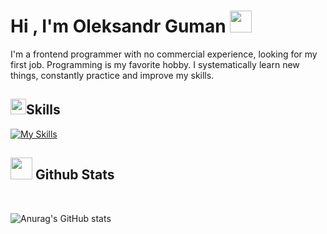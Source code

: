 
<h1><b>Hi , I'm Oleksandr Guman </b><img src="https://media.giphy.com/media/hvRJCLFzcasrR4ia7z/giphy.gif" width="35"></h1>

I'm a  frontend programmer with no commercial experience, looking for my first job. Programming is my favorite hobby. I systematically learn new things, constantly practice and improve my skills.

## <img src="https://media2.giphy.com/media/QssGEmpkyEOhBCb7e1/giphy.gif?cid=ecf05e47a0n3gi1bfqntqmob8g9aid1oyj2wr3ds3mg700bl&rid=giphy.gif" width ="25"><b> ​ Skills</b>

[![My Skills](https://skillicons.dev/icons?i=html,css,js,typescript,vue,nuxt,react,redux,jquery,nodejs,express,sass,bootstrap,pug,figma,photoshop,vite,webpack,gulp,git,vscode)](https://skillicons.dev)



## <img src="https://media.giphy.com/media/iY8CRBdQXODJSCERIr/giphy.gif" width="35"><b> Github Stats </b>
<br>
  
![Anurag's GitHub stats](https://github-readme-stats.vercel.app/api?username=oguman&show_icons=true&theme=dracula)

</a>
</div>
